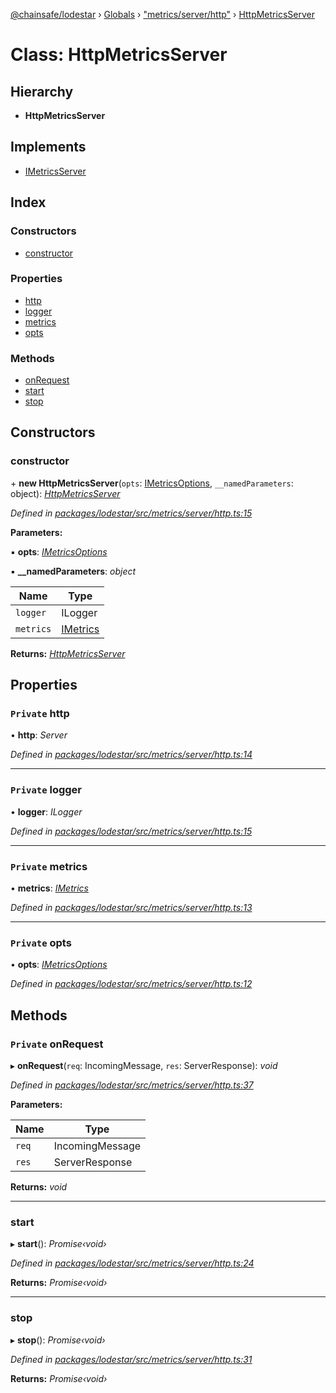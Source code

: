 [@chainsafe/lodestar](../README.md) › [Globals](../globals.md) › ["metrics/server/http"](../modules/_metrics_server_http_.md) › [HttpMetricsServer](_metrics_server_http_.httpmetricsserver.md)

# Class: HttpMetricsServer

## Hierarchy

* **HttpMetricsServer**

## Implements

* [IMetricsServer](../interfaces/_metrics_interface_.imetricsserver.md)

## Index

### Constructors

* [constructor](_metrics_server_http_.httpmetricsserver.md#constructor)

### Properties

* [http](_metrics_server_http_.httpmetricsserver.md#private-http)
* [logger](_metrics_server_http_.httpmetricsserver.md#private-logger)
* [metrics](_metrics_server_http_.httpmetricsserver.md#private-metrics)
* [opts](_metrics_server_http_.httpmetricsserver.md#private-opts)

### Methods

* [onRequest](_metrics_server_http_.httpmetricsserver.md#private-onrequest)
* [start](_metrics_server_http_.httpmetricsserver.md#start)
* [stop](_metrics_server_http_.httpmetricsserver.md#stop)

## Constructors

###  constructor

\+ **new HttpMetricsServer**(`opts`: [IMetricsOptions](../interfaces/_metrics_options_.imetricsoptions.md), `__namedParameters`: object): *[HttpMetricsServer](_metrics_server_http_.httpmetricsserver.md)*

*Defined in [packages/lodestar/src/metrics/server/http.ts:15](https://github.com/ChainSafe/lodestar/blob/c806550/packages/lodestar/src/metrics/server/http.ts#L15)*

**Parameters:**

▪ **opts**: *[IMetricsOptions](../interfaces/_metrics_options_.imetricsoptions.md)*

▪ **__namedParameters**: *object*

Name | Type |
------ | ------ |
`logger` | ILogger |
`metrics` | [IMetrics](../interfaces/_metrics_interface_.imetrics.md) |

**Returns:** *[HttpMetricsServer](_metrics_server_http_.httpmetricsserver.md)*

## Properties

### `Private` http

• **http**: *Server*

*Defined in [packages/lodestar/src/metrics/server/http.ts:14](https://github.com/ChainSafe/lodestar/blob/c806550/packages/lodestar/src/metrics/server/http.ts#L14)*

___

### `Private` logger

• **logger**: *ILogger*

*Defined in [packages/lodestar/src/metrics/server/http.ts:15](https://github.com/ChainSafe/lodestar/blob/c806550/packages/lodestar/src/metrics/server/http.ts#L15)*

___

### `Private` metrics

• **metrics**: *[IMetrics](../interfaces/_metrics_interface_.imetrics.md)*

*Defined in [packages/lodestar/src/metrics/server/http.ts:13](https://github.com/ChainSafe/lodestar/blob/c806550/packages/lodestar/src/metrics/server/http.ts#L13)*

___

### `Private` opts

• **opts**: *[IMetricsOptions](../interfaces/_metrics_options_.imetricsoptions.md)*

*Defined in [packages/lodestar/src/metrics/server/http.ts:12](https://github.com/ChainSafe/lodestar/blob/c806550/packages/lodestar/src/metrics/server/http.ts#L12)*

## Methods

### `Private` onRequest

▸ **onRequest**(`req`: IncomingMessage, `res`: ServerResponse): *void*

*Defined in [packages/lodestar/src/metrics/server/http.ts:37](https://github.com/ChainSafe/lodestar/blob/c806550/packages/lodestar/src/metrics/server/http.ts#L37)*

**Parameters:**

Name | Type |
------ | ------ |
`req` | IncomingMessage |
`res` | ServerResponse |

**Returns:** *void*

___

###  start

▸ **start**(): *Promise‹void›*

*Defined in [packages/lodestar/src/metrics/server/http.ts:24](https://github.com/ChainSafe/lodestar/blob/c806550/packages/lodestar/src/metrics/server/http.ts#L24)*

**Returns:** *Promise‹void›*

___

###  stop

▸ **stop**(): *Promise‹void›*

*Defined in [packages/lodestar/src/metrics/server/http.ts:31](https://github.com/ChainSafe/lodestar/blob/c806550/packages/lodestar/src/metrics/server/http.ts#L31)*

**Returns:** *Promise‹void›*
